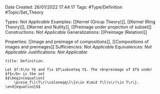 <div class="topSpace"></div>

Date Created: 26/01/2022 17:44:17
Tags: #Type/Definition #Topic/Set_Theory

Types: <i>Not Applicable</i>
Examples: [[Kernel (Group Theory)]], [[Kernel (Ring Theory)]], [[Kernel and Nullity]], [[Preimage under projection of subset]]
Constructions: <i>Not Applicable</i>
Generalizations: [[Preimage (Relation)]]

Properties: [[Image and preimage of compositions]], [[Compositions of images and preimages]]
Sufficiencies: <i>Not Applicable</i>
Equivalences: <i>Not Applicable</i>
Justifications: <i>Not Applicable</i>

``` ad-Definition
title: Definition.

Let $f:X\to Y$ and fix $T\subseteq Y$. The <b>preimage of $T$ under $f$</b> is the set
$$\begin{equation}
    \preim_f\l(T\r)\coloneqq\l\{x\in X\mid f\l(x\r)\in T\r\}.
\end{equation}$$

```
